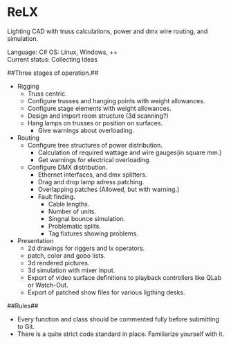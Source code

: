 # ReLX
Lighting CAD with truss calculations, power and dmx wire routing, and simulation.

Language: C#
OS: Linux, Windows, ++<br />
Current status: Collecting Ideas

##Three stages of operation.##
- Rigging
    - Truss centric.
    - Configure trusses and hanging points with weight allowances.
    - Configure stage elements with weight allowances.
    - Design and import room structure (3d scanning?)
    - Hang lamps on trusses or position on surfaces.
        - Give warnings about overloading.
- Routing
    - Configure tree structures of power distribution.
        - Calculation of required wattage and wire gauges(in square mm.)
        - Get warnings for electrical overloading.
    - Configure DMX distribution.
        - Ethernet interfaces, and dmx splitters.
        - Drag and drop lamp adress patching.
        - Overlapping patches (Allowed, but with warning.)
        - Fault finding.
            - Cable lengths.
            - Number of units.
            - Singnal bounce simulation.
            - Problematic splits.
            - Tag fixtures showing problems.
- Presentation
    - 2d drawings for riggers and lx operators.
    - patch, color and gobo lists.
    - 3d rendered pictures.
    - 3d simulation with mixer input.
    - Export of video surface definitions to playback controllers like QLab or Watch-Out.
    - Export of patched show files for various ligthing desks.
    
##Rules##
- Every function and class should be commented fully before submitting to Git.
- There is a quite strict code standard in place. Familiarize yourself with it.
